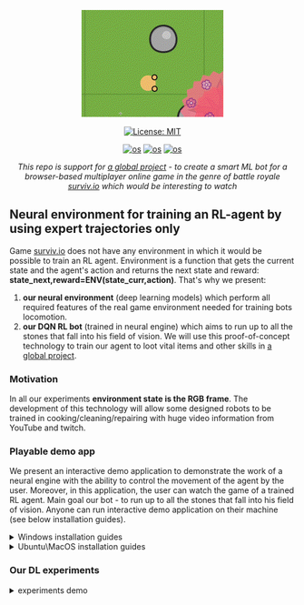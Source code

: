 <div align="center">
  
![](demo/prod_demo_game.gif)

[![License: MIT](https://img.shields.io/badge/License-MIT-yellow.svg)](https://opensource.org/licenses/MIT)
  
[![os](https://img.shields.io/badge/Linux-passing-success)]()
[![os](https://img.shields.io/badge/MacOS-passing-success)]()
[![os](https://img.shields.io/badge/Windows-passing-success)]()
  
</div>

<div align="center">
  
*This repo is support for [a global project](https://github.com/Laggg/ml-bots-surviv.io) - to create a smart ML bot for a browser-based multiplayer online game in the genre of battle royale [surviv.io](https://surviv.io/) which would be interesting to watch*  
  
</div>

## Neural environment for training an RL-agent by using expert trajectories only
Game [surviv.io](https://surviv.io/) does not have any environment in which it would be possible to train an RL agent. Environment is a function that gets the current state and the agent's action and returns the next state and reward: **state_next,reward=ENV(state_curr,action)**. That's why we present:
1. **our neural environment** (deep learning models) which perform all required features of the real game environment needed for training bots locomotion.
2. **our DQN RL bot** (trained in neural engine) which aims to run up to all the stones that fall into his field of vision. We will use this proof-of-concept technology to train our agent to loot vital items and other skills in [a global project](https://github.com/Laggg/ml-bots-surviv.io).

### Motivation
In all our experiments **environment state is the RGB frame**. The development of this technology will allow some designed robots to be trained in cooking/cleaning/repairing with huge video information from YouTube and twitch.

### Playable demo app
We present an interactive demo application to demonstrate the work of a neural engine with the ability to control the movement of the agent by the user. Moreover, in this application, the user can watch the game of a trained RL agent. Main goal our bot - to run up to all the stones that fall into his field of vision. Anyone can run interactive demo application on their machine (see below installation guides).

<details>
  <summary>Windows installation guides</summary>
  
  
  For windows users we offer to compete with our RL bot. Main goal is to collect a reward for running up to the stones in the frame for the same number of steps. Good luck, have FUN!
  
  ![](demo/demo_on_wind.png)
  
  #### *Initial usage*
  __1. In anaconda prompt: dowland or clone this GitHub repository__
  
  __2. Create python virtual environment and install requirements__
  
  ```
  conda create -n survivio_venv python=3.8
  conda activate survivio_venv
  python -m pip install -r requirements.txt
  ```
  
  __3. Run the agent__
  ```
  python run_demo.py
  ```
  
  #### *Later usage*
  __1. Activate python environment__
  ```
  source survivio_venv/bin/activate
  ``` 

  __2. Run the agent__
  ```
  python run_demo.py
  ```
</details>

<details>
  <summary>Ubuntu\MacOS installation guides</summary>
  
  ![](demo/demo_on_linx.png)
  
  #### *Initial usage*
  __1. In terminal: clone GitHub repository__
  
  ```
  git clone https://github.com/Laggg/neural_env_surviv
  ```
  
  __2. Create python virtual environment and install requirements.txt__
  
  ```
  cd neural_env_surviv
  python -m venv survivio_venv
  source survivio_venv/bin/activate
  python -m pip install -r requirements.txt
  ```
  
  __3. Run the agent__
  ```
  python run_demo.py
  ```
  
  #### *Later usage*
  __1. Activate python environment__
  ```
  source survivio_venv/bin/activate
  ``` 

  __2. Run the agent__
  ```
  python run_demo.py
  ```
</details>

### Our DL experiments
<details>
  <summary>experiments demo</summary>
    - [x] 1. generative models without GAN
    - [x] 2. generative models with GAN (pix2pix)
    - [x] 3. VQ-VAE/[GameGAN](https://nv-tlabs.github.io/gameGAN/)/[Dreamer2](https://youtu.be/o75ybZ-6Uu8?t=2)
    - [x] 4. additional [losses](https://www.youtube.com/watch?v=nUjIG41M8fM), /mssim/style-texture loss/perceptual path length/
    - [x] 5. **RL** для приближения агента к кустам/камням/луту (в зависимости от качества нейронного движка)
    - [x] 6. интерактивный фронт для взаимодействия человека с нейронным движком (чтобы можно было поиграть игру, движком которой была бы нейронка)

    Сравнение генеративных моделей **S_next=model(S_curr,action)** (слева направо):
      - init state (RGB frame)
      - Loss = 0\*Lgan + MSE
      - Loss = 0\*Lgan + MSE + PL/100
      - Loss = 0\*Lgan + MAE + PL/100
      - Loss = 0\*Lgan + 3\*MAE + PL/100 (best, in DemoApp)
      - Loss = Lgan/100 + 3\*MAE + PL/100 (pix2pix)
 
<div align="center">
 
![](demo/gif_dir3.gif)
![](demo/gif_dir6.gif)

</div>
</details>
